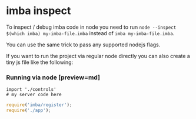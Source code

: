 # imba inspect

To inspect / debug imba code in node you need to run `node --inspect  $(which imba) my-imba-file.imba` instead of `imba my-imba-file.imba`.

You can use the same trick to pass any supported nodejs flags.

If you want to run the project via regular node directly you can also create a tiny js file like the following:

### Running via node [preview=md]
```imba app.imba
import './controls'
# my server code here
```
```javascript main.js
require('imba/register');
require('./app');
```